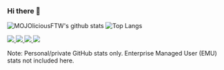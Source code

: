 ### Hi there 👋

![MOJOliciousFTW's github stats](https://github-readme-stats.vercel.app/api?username=MOJOliciousFTW&show_icons=true&count_private=true&theme=dracula)
![Top Langs](https://github-readme-stats.vercel.app/api/top-langs/?username=MOJOliciousFTW&theme=dracula&layout=compact&hide=jupyter%20notebook)

<p align="left">
  <a href="https://www.credly.com/badges/d027b2c6-e2b4-4d6e-9d23-7090df187b5f/public_url">
    <img src="https://github.com/MOJOliciousFTW/MOJOliciousFTW/assets/29371531/49264bf8-56b9-4aa4-b37f-622d7fb76dd5" />
  </a>
  <a href="https://www.credly.com/badges/ee10d1ac-3dd1-4c96-9580-85f893632715/public_url">
    <img src="https://github.com/MOJOliciousFTW/MOJOliciousFTW/assets/29371531/43adbf30-41d4-4ab9-b4cf-4a1495797134" />
  </a>
  <a href="https://www.credly.com/badges/9d1760c1-d209-4cbf-a27a-f19d644d11ab/public_url">
    <img src="https://github.com/MOJOliciousFTW/MOJOliciousFTW/assets/29371531/5dd7665d-4eab-4f54-8672-8ef6d28bdee6" />
  </a>
  <a href="https://www.credly.com/badges/61ef6689-a598-4c95-b263-095f0cc15df8/public_url">
    <img src="https://github.com/MOJOliciousFTW/MOJOliciousFTW/assets/29371531/20f4e0d3-7695-4299-90fb-ac5a54b9c917" />
  </a>
</p>

Note: Personal/private GitHub stats only. Enterprise Managed User (EMU) stats not included here.
